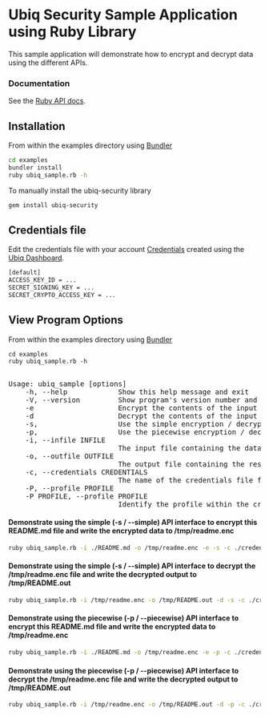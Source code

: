 # Ubiq Security Sample Application using Ruby Library


This sample application will demonstrate how to encrypt and decrypt data using 
the different APIs.


### Documentation

See the [Ruby API docs][apidocs].

## Installation

From within the examples directory using [Bundler][bundler]

```bash
cd examples
bundler install
ruby ubiq_sample.rb -h
```
To manually install the ubiq-security library

```sh
gem install ubiq-security
```

## Credentials file

Edit the credentials file with your account [Credentials][credentials] created using the [Ubiq Dashboard][dashboard].

```sh
[default]
ACCESS_KEY_ID = ...
SECRET_SIGNING_KEY = ...
SECRET_CRYPTO_ACCESS_KEY = ...
```



## View Program Options

From within the examples directory using [Bundler][bundler]

```
cd examples
ruby ubiq_sample.rb -h
```
<pre>

Usage: ubiq_sample [options]
    -h, --help            Show this help message and exit
    -V, --version         Show program's version number and exit
    -e                    Encrypt the contents of the input file and write the results to output file
    -d                    Decrypt the contents of the input file and write the results to output file
    -s,                   Use the simple encryption / decryption interfaces
    -p,                   Use the piecewise encryption / decryption interfaces
    -i, --infile INFILE
                          The input file containing the data to be encrypted/decrypted
    -o, --outfile OUTFILE
                          The output file containing the result after encryption/decryption
    -c, --credentials CREDENTIALS
                          The name of the credentials file from where keys will be loaded
    -P, --profile PROFILE
    -P PROFILE, --profile PROFILE
                          Identify the profile within the credentials file (default: default)
</pre>

#### Demonstrate using the simple (-s / --simple) API interface to encrypt this README.md file and write the encrypted data to /tmp/readme.enc

```sh
ruby ubiq_sample.rb -i ./README.md -o /tmp/readme.enc -e -s -c ./credentials 
```

#### Demonstrate using the simple (-s / --simple) API interface to decrypt the /tmp/readme.enc file and write the decrypted output to /tmp/README.out

```sh
ruby ubiq_sample.rb -i /tmp/readme.enc -o /tmp/README.out -d -s -c ./credentials
```

#### Demonstrate using the piecewise (-p / --piecewise) API interface to encrypt this README.md file and write the encrypted data to /tmp/readme.enc

```sh
ruby ubiq_sample.rb -i ./README.md -o /tmp/readme.enc -e -p -c ./credentials
```

#### Demonstrate using the piecewise (-p / --piecewise) API interface to decrypt the /tmp/readme.enc file and write the decrypted output to /tmp/README.out

```sh
ruby ubiq_sample.rb -i /tmp/readme.enc -o /tmp/README.out -d -p -c ./credentials
```

[bundler]: https://bundler.io
[rubygems]: https://rubygems.org
[dashboard]:https://dev.ubiqsecurity.com/docs/dashboard
[credentials]:https://dev.ubiqsecurity.com/docs/how-to-create-api-keys
[apidocs]:https://dev.ubiqsecurity.com/docs/api
